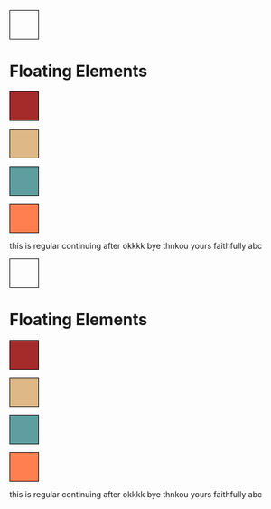 <!DOCTYPE html>
<html>
<head>
<meta charset="utf-8">
<title>Floating Elements</title>
<style>

div {
	background-color: #00FFFF;
}
p {
	width: 50px;
	height: 50px;
	border: 1px solid black;
}
#p1 {
	background-color: #A52A2A;
}
#p2 {
	background-color: #DEB887;
}
#p3 {
	background-color: #5F9EA0;
}
#p4 {
	background-color: #FF7F50;
}
</style>
</head>
<body>
<h1>Floating Elements</h1>

<div>
  <p id="p1"></p>
  <p id="p2"></p>
  <p id="p3"></p>
  <p id="p4"></p>
  <section>this is regular continuing after okkkk bye thnkou yours faithfully abc
  
</div>
</body>
</html><!DOCTYPE html>
<html>
<head>
<meta charset="utf-8">
<title>Floating Elements</title>
<style>

div {
	background-color: #00FFFF;
}
p {
	width: 50px;
	height: 50px;
	border: 1px solid black;
}
#p1 {
	background-color: #A52A2A;
}
#p2 {
	background-color: #DEB887;
}
#p3 {
	background-color: #5F9EA0;
}
#p4 {
	background-color: #FF7F50;
}
</style>
</head>
<body>
<h1>Floating Elements</h1>

<div>
  <p id="p1"></p>
  <p id="p2"></p>
  <p id="p3"></p>
  <p id="p4"></p>
  <section>this is regular continuing after okkkk bye thnkou yours faithfully abc
  
</div>
</body>
</html>
